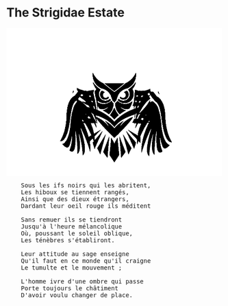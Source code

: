 # The Strigidae Estate
<p align="center">
  <!-- <img src="owlgifbg.gif" align="center" alt="owl gif"> -->  
  <img src="owlgif.gif" align="center" alt="owl gif">  
</p>

<div id="poem">
  <p>  

  <pre>
    Sous les ifs noirs qui les abritent,
    Les hiboux se tiennent rangés,
    Ainsi que des dieux étrangers,
    Dardant leur oeil rouge ils méditent
    
    Sans remuer ils se tiendront 
    Jusqu'à l'heure mélancolique
    Où, poussant le soleil oblique,
    Les ténèbres s'établiront.

    Leur attitude au sage enseigne
    Qu'il faut en ce monde qu'il craigne
    Le tumulte et le mouvement ; 

    L'homme ivre d'une ombre qui passe
    Porte toujours le châtiment
    D'avoir voulu changer de place.
    </pre> 
  </p>
</div>


<!--
**BasileNq/BasileNq** is a ✨ _special_ ✨ repository because its `README.md` (this file) appears on your GitHub profile.

Here are some ideas to get you started:

- 🔭 I’m currently working on ...
- 🌱 I’m currently learning ...
- 👯 I’m looking to collaborate on ...
- 🤔 I’m looking for help with ...
- 💬 Ask me about ...
- 📫 How to reach me: ...
- 😄 Pronouns: ...
- ⚡ Fun fact: ...
-->
